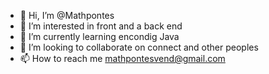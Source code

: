 - 👋 Hi, I’m @Mathpontes
- 👀 I’m interested in front and a back end
- 🌱 I’m currently learning encondig Java
- 💞️ I’m looking to collaborate on connect and other peoples
- 📫 How to reach me mathpontesvend@gmail.com

<!---
Mathpontes/Mathpontes is a ✨ special ✨ repository because its `README.md` (this file) appears on your GitHub profile.
You can click the Preview link to take a look at your changes.
--->

